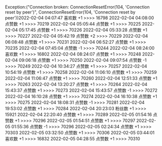 Exception:("Connection broken: ConnectionResetError(104, 'Connection reset by peer')", ConnectionResetError(104, 'Connection reset by peer'))2022-02-04  04:07:47   喜欢数 +1 >>>> 16798
2022-02-04  04:08:00   点赞数 +1 >>>> 70219
2022-02-04  05:05:44   点赞数 +1 >>>> 70225
2022-02-04  05:17:45   点赞数 +1 >>>> 70226
2022-02-04  05:33:28   点赞数 +1 >>>> 70227
2022-02-04  05:42:19   点赞数 +2 >>>> 70229
2022-02-04  06:08:48   点赞数 +1 >>>> 70231
2022-02-04  06:52:27   点赞数 +1 >>>> 70235
2022-02-04  07:45:04   点赞数 -1 >>>> 70244
2022-02-04  08:24:00   喜欢数 +1 >>>> 16802
2022-02-04  08:24:07   点赞数 +1 >>>> 70248
2022-02-04  09:06:18   点赞数 +1 >>>> 70250
2022-02-04  09:07:54   点赞数 -1 >>>> 70249
2022-02-04  10:34:27   点赞数 +1 >>>> 70257
2022-02-04  10:54:19   点赞数 +1 >>>> 70258
2022-02-04  11:06:10   点赞数 +1 >>>> 70259
2022-02-04  11:06:47   点赞数 +1 >>>> 70260
2022-02-04  12:51:33   点赞数 +1 >>>> 70263
2022-02-04  13:20:27   点赞数 +1 >>>> 70264
2022-02-04  15:43:37   点赞数 +1 >>>> 70273
2022-02-04  15:43:57   点赞数 -1 >>>> 70272
2022-02-04  16:10:28   点赞数 +1 >>>> 70274
2022-02-04  16:10:38   点赞数 +1 >>>> 70275
2022-02-04  18:08:31   点赞数 -1 >>>> 70281
2022-02-04  19:53:02   点赞数 +1 >>>> 70284
2022-02-04  20:23:03   粉丝数 +1 >>>> 15921
2022-02-04  22:20:40   点赞数 +1 >>>> 70289
2022-02-05  01:54:16   点赞数 +1 >>>> 70296
2022-02-05  01:54:51   点赞数 +1 >>>> 70297
2022-02-05  01:55:36   点赞数 -1 >>>> 70296
2022-02-05  02:24:34   点赞数 +1 >>>> 70303
2022-02-05  03:32:50   点赞数 +1 >>>> 70306
2022-02-05  03:44:01   喜欢数 +1 >>>> 16832
2022-02-05  04:28:55   点赞数 +1 >>>> 70310
